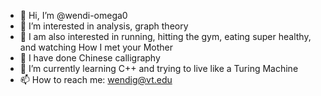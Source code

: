 - 👋 Hi, I’m @wendi-omega0
- 👀 I’m interested in analysis, graph theory
- 👀 I am also interested in running, hitting the gym, eating super healthy, and watching How I met your Mother 
- 👀 I have done Chinese calligraphy
- 🌱 I’m currently learning C++ and trying to live like a Turing Machine 
- 📫 How to reach me: wendig@vt.edu

<!---
wendi-omega0/wendi-omega0 is a ✨ special ✨ repository because its `README.md` (this file) appears on your GitHub profile.
You can click the Preview link to take a look at your changes.
--->
